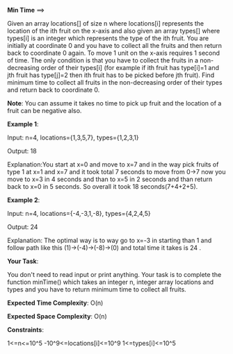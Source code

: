**Min Time** ==>

Given an array locations[] of size n where locations[i] represents the location of the ith fruit on the x-axis and also given an array types[]  where types[i] is an integer which represents the type of the ith fruit. You are initially at coordinate 0 and you have to collect all the fruits and then return back to coordinate 0 again. To move 1 unit on the x-axis requires 1 second of time. The only condition is that you have to collect the fruits in a non-decreasing order of their types[i] (for example if ith fruit has type[i]=1 and jth fruit has type[j]=2 then ith fruit has to be picked before jth fruit). Find minimum time to collect all fruits in the non-decreasing order of their types and return back to coordinate 0.

**Note**: You can assume it takes no time to pick up fruit and the location of a fruit can be negative also.

**Example 1**:

Input: n=4, locations={1,3,5,7}, types={1,2,3,1}

Output: 18

Explanation:You start at x=0 and move to x=7 and in the way pick fruits of type 1 at x=1 and x=7 and it took total 7 seconds to move from 0->7 now you move to x=3 in 4 seconds and than to x=5 in 2 seconds and than return back to x=0 in 5 seconds. So overall it took 18 seconds(7+4+2+5).

**Example 2**:

Input: n=4, locations={-4,-3,1,-8}, types={4,2,4,5}

Output: 24

Explanation: The optimal way is to way go to x=-3 in starting than 1 and follow path like this  (1)->(-4)->(-8)->(0) and total time it takes is 24 .

**Your Task**:

You don't need to read input or print anything. Your task is to complete the function minTime() which takes an integer n, integer array locations and types and you have to return minimum time to collect all fruits.

**Expected Time Complexity**: O(n)

**Expected Space Complexity**: O(n)

**Constraints**:

1<=n<=10^5
-10^9<=locations[i]<=10^9
1<=types[i]<=10^5